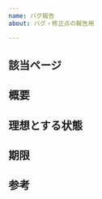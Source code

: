 ```yaml
---
name: バグ報告
about: バグ・修正点の報告用

---
```


## 該当ページ
<!-- URLやトップ画面からの遷移など -->

## 概要
<!-- こう操作したときに、こうなる など -->

## 理想とする状態
<!-- 修正後の状態や画面のイメージなど -->

## 期限

## 参考
